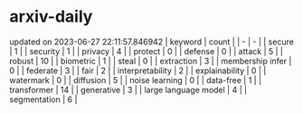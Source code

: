 # arxiv-daily
updated on 2023-06-27 22:11:57.846942
| keyword | count |
| - | - |
| secure | 1 |
| security | 1 |
| privacy | 4 |
| protect | 0 |
| defense | 0 |
| attack | 5 |
| robust | 10 |
| biometric | 1 |
| steal | 0 |
| extraction | 3 |
| membership infer | 0 |
| federate | 3 |
| fair | 2 |
| interpretability | 2 |
| explainability | 0 |
| watermark | 0 |
| diffusion | 5 |
| noise learning | 0 |
| data-free | 1 |
| transformer | 14 |
| generative | 3 |
| large language model | 4 |
| segmentation | 6 |
